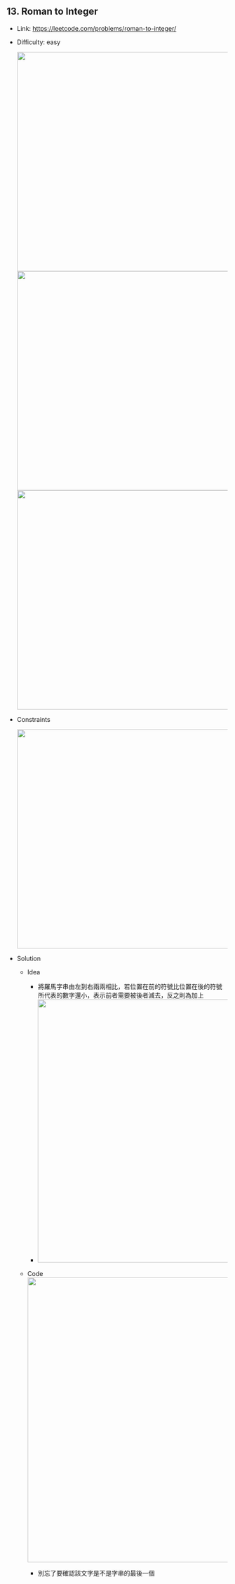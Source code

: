 ## 13. Roman to Integer

* Link: https://leetcode.com/problems/roman-to-integer/
* Difficulty: easy

  <img src="https://user-images.githubusercontent.com/29893605/165087376-941a0f36-1eb1-4bb7-8892-7d82fba4594d.png" width="500" />
  <img src="https://user-images.githubusercontent.com/29893605/166114942-1242febe-7ca4-4519-a196-5903608a1a87.png" width="500" />
  <img src="https://user-images.githubusercontent.com/29893605/165086320-78453ebe-e351-4653-8b1c-552c0d465bbe.png" width="500" />

  

 
* Constraints

  <img src="https://user-images.githubusercontent.com/29893605/165086535-b46e5fdd-4931-4899-972e-cdb4f49f909c.png" width="500" />
  

  
* Solution 
  * Idea  
    * 將羅馬字串由左到右兩兩相比，若位置在前的符號比位置在後的符號所代表的數字還小，表示前者需要被後者減去，反之則為加上
    * <img src="https://user-images.githubusercontent.com/29893605/166115371-a00c089f-c005-4f7c-99e8-49987f85a61d.png" width="600" />

  * Code    
    <img src="https://user-images.githubusercontent.com/29893605/165090150-8180c83d-6c17-488d-a18b-9071725f6509.png" width="650" />
    * 別忘了要確認該文字是不是字串的最後一個



